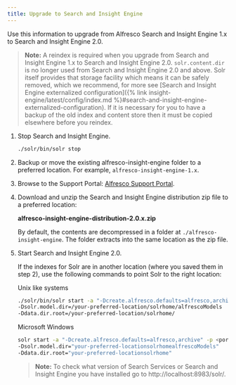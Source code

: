 ```yaml
---
title: Upgrade to Search and Insight Engine
---
```


Use this information to upgrade from Alfresco Search and Insight Engine 1.x to Search and Insight Engine 2.0.

> **Note:** A reindex is required when you upgrade from Search and Insight Engine 1.x to Search and Insight Engine 2.0. `solr.content.dir` is no longer used from Search and Insight Engine 2.0 and above. Solr itself provides that storage facility which means it can be safely removed, which we recommend, for more see [Search and Insight Engine externalized configuration]({% link insight-engine/latest/config/index.md %}#search-and-insight-engine-externalized-configuration). If it is necessary for you to have a backup of the old index and content store then it must be copied elsewhere before you reindex.

1. Stop Search and Insight Engine.

    ```bash
    ./solr/bin/solr stop
    ```

2. Backup or move the existing alfresco-insight-engine folder to a preferred location. For example, `alfresco-insight-engine-1.x`.

3. Browse to the Support Portal: [Alfresco Support Portal](http://support.alfresco.com/).

4. Download and unzip the Search and Insight Engine distribution zip file to a preferred location:

    **alfresco-insight-engine-distribution-2.0.x.zip**

    By default, the contents are decompressed in a folder at `./alfresco-insight-engine`. The folder extracts into the same location as the zip file.

5. Start Search and Insight Engine 2.0.

    If the indexes for Solr are in another location (where you saved them in step 2), use the following commands to point Solr to the right location:

    Unix like systems

    ```bash
    ./solr/bin/solr start -a "-Dcreate.alfresco.defaults=alfresco,archive" -p <port>
    -Dsolr.model.dir=/your-preferred-location/solrhome/alfrescoModels
    -Ddata.dir.root=/your-preferred-location/solrhome/
    ```

    Microsoft Windows

    ```bash
    solr start -a "-Dcreate.alfresco.defaults=alfresco,archive" -p <port>
    -Dsolr.model.dir="your-preferred-locationsolrhomealfrescoModels"
    -Ddata.dir.root="your-preferred-locationsolrhome"
    ```

    > **Note:** To check what version of Search Services or Search and Insight Engine you have installed go to http://localhost:8983/solr/.
